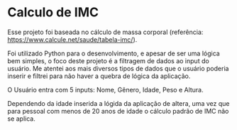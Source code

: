 # Calculo de IMC

Esse projeto foi baseada no cálculo de massa corporal (referência: https://www.calcule.net/saude/tabela-imc/).

Foi utilizado Python para o desenvolvimento, e apesar de ser uma lógica bem simples, o foco deste projeto é a filtragem de dados ao input do usuário. Me atentei aos mais diversos tipos de dados que o usuário poderia inserir e filtrei para não haver a quebra de lógica da aplicação.

O Usuário entra com 5 inputs: Nome, Gênero, Idade, Peso e Altura.

Dependendo da idade inserida a lógida da aplicação de altera, uma vez que para pessoal com menos de 20 anos de idade o cálculo padrão de IMC não se aplica.
